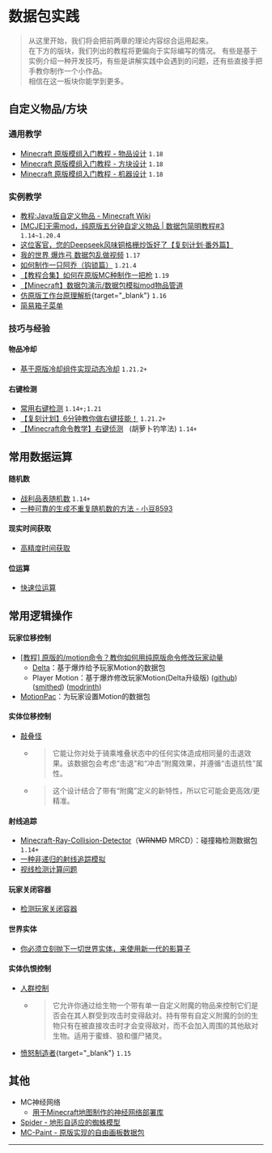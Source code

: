 # 数据包实践
> 从这里开始，我们将会把前两章的理论内容综合运用起来。  
> 在下方的版块，我们列出的教程将更偏向于实际编写的情况。
> 有些是基于实例介绍一种开发技巧，有些是讲解实践中会遇到的问题，还有些直接手把手教你制作一个小作品。  
> 相信在这一板块你能学到更多。

## 自定义物品/方块

### 通用教学
- [Minecraft 原版模组入门教程 - 物品设计](https://zhangshenxing.github.io/VanillaModTutorial/#物品设计) `1.18`
- [Minecraft 原版模组入门教程 - 方块设计](https://zhangshenxing.github.io/VanillaModTutorial/#方块设计) `1.18`
- [Minecraft 原版模组入门教程 - 机器设计](https://zhangshenxing.github.io/VanillaModTutorial/#机器设计) `1.18`
### 实例教学
- [教程:Java版自定义物品 - Minecraft Wiki](https://zh.minecraft.wiki/w/Tutorial:Java%E7%89%88%E8%87%AA%E5%AE%9A%E4%B9%89%E7%89%A9%E5%93%81)
- [[MCJE]无需mod，纯原版五分钟自定义物品 | 数据包简明教程#3](https://www.bilibili.com/video/BV1Q24y1N7hY/) `1.14~1.20.4`
- [这位客官，您的Deepseek风味铜格栅炒饭好了【复刻计划·番外篇】](https://www.bilibili.com/video/BV1eBP4eiE4G)
- [我的世界 爆炸弓 数据包乱做视频](https://www.bilibili.com/video/BV14A411c78B/) `1.17`
- [如何制作一只阿乔（钩锁篇）](/resources/dust/5/如何制作一只阿乔（钩锁篇）.md) `1.21.4`
- [【教程合集】如何在原版MC种制作一把枪](https://www.bilibili.com/video/BV1PG4y1e7hx) `1.19`
- [【Minecraft】数据包演示/数据包模拟mod物品管道](https://www.bilibili.com/video/BV1sw4m1k7dG)
- [仿原版工作台原理解析](https://www.mcmod.cn/post/2175.html){target="_blank"} `1.16`
- [简易箱子菜单](https://github.com/CloudWolfYT/Easy-Loot)
### 技巧与经验
#### 物品冷却
- [基于原版冷却组件实现动态冷却](/resources/dust/6/动态冷却.md) `1.21.2+`
#### 右键检测
- [常用右键检测](/resources/dust/3/常用右键检测.md) `1.14+;1.21`
- [【复刻计划】6分钟教你做右键技能！](https://www.bilibili.com/video/BV1yxApeNEnC/) `1.21.2+`
- [【Minecraft命令教学】右键侦测](https://www.bilibili.com/video/BV1xt411P7So)&nbsp;&nbsp;&nbsp;(胡萝卜钓竿法) `1.14+`

## 常用数据运算

#### 随机数
- [战利品表随机数](https://zhangshenxing.github.io/VanillaModTutorial/#%E9%9A%8F%E6%9C%BA%E6%95%B0) `1.14+`
- [一种可靠的生成不重复随机数的方法 - 小豆8593](https://www.bilibili.com/read/cv16985186)

#### 现实时间获取
- [高精度时间获取](https://github.com/intsuc/get_millis)

#### 位运算
- [快速位运算](https://github.com/Triton365/fast_bitwise_ops/blob/main/data/fast_bitwise/function/and.mcfunction)

## 常用逻辑操作
#### 玩家位移控制
- [[教程] 原版的/motion命令？教你如何用纯原版命令修改玩家动量](https://www.bilibili.com/video/BV1iYbLeqE1U/)
  - [Delta](https://github.com/BigPapi13/Delta)：基于爆炸给予玩家Motion的数据包
  - Player Motion：基于爆炸修改玩家Motion(Delta升级版) ([github](https://github.com/MulverineX/player_motion)) ([smithed](https://smithed.net/packs/player_motion)) ([modrinth](https://modrinth.com/datapack/player_motion))
- [MotionPac](https://github.com/zsazska/MotionPack)：为玩家设置Motion的数据包

#### 实体位移控制
- [敲叠怪](https://github.com/oligomc/mcwhackastack)
  - > 它能让你对处于骑乘堆叠状态中的任何实体造成相同量的击退效果。该数据包会考虑“击退”和“冲击”附魔效果，并遵循“击退抗性”属性。
  - > 这个设计结合了带有“附魔”定义的新特性，所以它可能会更高效/更精准。

#### 射线追踪
- [Minecraft-Ray-Collision-Detector](https://github.com/K-bai/Minecraft-Ray-Collision-Detector/releases)（~~WRNMD~~ MRCD）：碰撞箱检测数据包 `1.14+`
- [一种非递归的射线追踪模拟](/index/附录4.md/#一种非递归的射线追踪模拟)
- [视线检测计算问题](https://etis.vcsofficial.site/d/42-shi-xian-jian-ce-ji-suan-wen-ti)

#### 玩家关闭容器
- [检测玩家关闭容器](https://github.com/DefinitelyHighmore/sentinel)

#### 世界实体
- [你必须立刻抛下一切世界实体，来使用新一代的影算子](https://etis.vcsofficial.site/d/62)

#### 实体仇恨控制
- [人群控制](https://github.com/oligomc/mccrowdcontrol)
  - > 它允许你通过给生物一个带有单一自定义附魔的物品来控制它们是否会在其人群受到攻击时变得敌对。持有带有自定义附魔的剑的生物只有在被直接攻击时才会变得敌对，而不会加入周围的其他敌对生物。适用于蜜蜂、狼和僵尸猪灵。
- [愤怒制造者](/datapack-index/teen/【1.15】愤怒制造者%20Anger%20Maker%201.1%20_%20看铁傀儡互捶%20-%20Minecraft(我的世界)中文论坛%20-%20Powered%20by%20Discuz!.html){target="_blank"} `1.15`


## 其他
- MC神经网络
  - [用于Minecraft地图制作的神经网络部署库](https://github.com/AjjMC/ajjnn)
- [Spider - 地形自适应的蜘蛛模型](https://github.com/TheCymaera/minecraft-spider)
- [MC-Paint - 原版实现的自由画板数据包](https://modrinth.com/datapack/mc-paint)


---
<script setup>
import { useData } from 'vitepress'

const { isDark } = useData()
</script>

<ClientOnly>
  <GiscusComment
    repo="CR-019/datapack-index"
    repoId="R_kgDONRhuqw"
    category="闲聊 Chats"
    categoryId="DIC_kwDONRhuq84CkchW"
    mapping="number"
    term="10"
    :strict="false"
    :reactionsEnabled="true"
    emitMetadata="0"
    inputPosition="top"
    :theme="isDark ? 'dark' : 'light'"
    lang="zh-CN"
    loading="lazy"
    class="giscus-wrapper"
  />
</ClientOnly>

<style>
.giscus-wrapper {
  margin: 3rem auto;
  max-width: 800px;
  padding-top: 2rem;
  border-top: 1px solid var(--vp-c-divider);
}
</style>